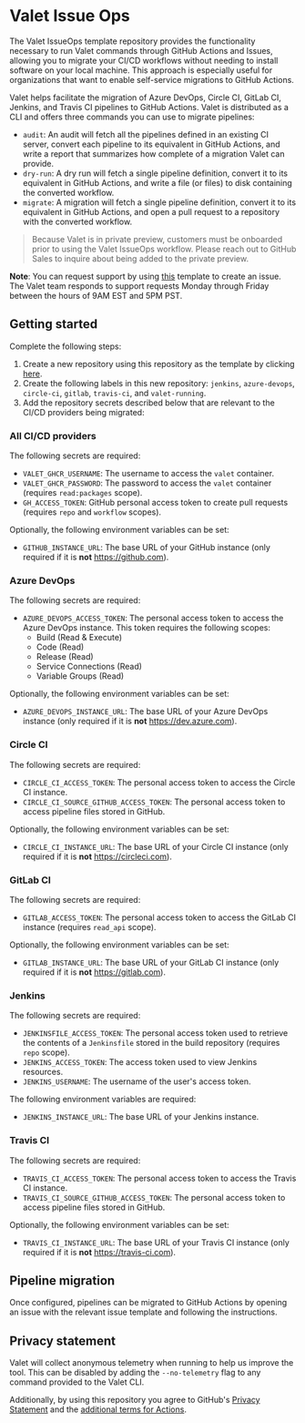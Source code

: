# Valet Issue Ops

The Valet IssueOps template repository provides the functionality necessary to run Valet commands through GitHub Actions and Issues, allowing you to migrate your CI/CD workflows without needing to install software on your local machine. This approach is especially useful for organizations that want to enable self-service migrations to GitHub Actions.

Valet helps facilitate the migration of Azure DevOps, Circle CI, GitLab CI, Jenkins, and Travis CI pipelines to GitHub Actions. Valet is distributed as a CLI and offers three commands you can use to migrate pipelines:

- `audit`: An audit will fetch all the pipelines defined in an existing CI server, convert each pipeline to its equivalent in GitHub Actions, and write a report that summarizes how complete of a migration Valet can provide.
- `dry-run`: A dry run will fetch a single pipeline definition, convert it to its equivalent in GitHub Actions, and write a file (or files) to disk containing the converted workflow.
- `migrate`: A migration will fetch a single pipeline definition, convert it to its equivalent in GitHub Actions, and open a pull request to a repository with the converted workflow.

> Because Valet is in private preview, customers must be onboarded prior to using the Valet IssueOps workflow. Please reach out to GitHub Sales to inquire about being added to the private preview.

**Note**: You can request support by using [this](https://github.com/valet-customers/issue-ops/issues/new?assignees=&labels=support&template=support.md&title=) template to create an issue. The Valet team responds to support requests Monday through Friday between the hours of 9AM EST and 5PM PST.

## Getting started

Complete the following steps:

1. Create a new repository using this repository as the template by clicking [here](https://github.com/valet-customers/issue-ops/generate). 
2. Create the following labels in this new repository: `jenkins`, `azure-devops`, `circle-ci`, `gitlab`, `travis-ci`, and `valet-running`.
3. Add the repository secrets described below that are relevant to the CI/CD providers being migrated:

### All CI/CD providers

The following secrets are required:

- `VALET_GHCR_USERNAME`: The username to access the `valet` container.
- `VALET_GHCR_PASSWORD`: The password to access the `valet` container (requires `read:packages` scope).
- `GH_ACCESS_TOKEN`: GitHub personal access token to create pull requests (requires `repo` and `workflow` scopes).

Optionally, the following environment variables can be set:

- `GITHUB_INSTANCE_URL`: The base URL of your GitHub instance (only required if it is **not** <https://github.com>).

### Azure DevOps

The following secrets are required:

- `AZURE_DEVOPS_ACCESS_TOKEN`: The personal access token to access the Azure DevOps instance. This token requires the following scopes:
  - Build (Read & Execute)
  - Code (Read)
  - Release (Read)
  - Service Connections (Read)
  - Variable Groups (Read)

Optionally, the following environment variables can be set:

- `AZURE_DEVOPS_INSTANCE_URL`: The base URL of your Azure DevOps instance (only required if it is **not** <https://dev.azure.com>).

### Circle CI

The following secrets are required:

- `CIRCLE_CI_ACCESS_TOKEN`: The personal access token to access the Circle CI instance.
- `CIRCLE_CI_SOURCE_GITHUB_ACCESS_TOKEN`: The personal access token to access pipeline files stored in GitHub.

Optionally, the following environment variables can be set:

- `CIRCLE_CI_INSTANCE_URL`: The base URL of your Circle CI instance (only required if it is **not** <https://circleci.com>).

### GitLab CI

The following secrets are required:

- `GITLAB_ACCESS_TOKEN`: The personal access token to access the GitLab CI instance (requires `read_api` scope).

Optionally, the following environment variables can be set:

- `GITLAB_INSTANCE_URL`: The base URL of your GitLab CI instance (only required if it is **not** <https://gitlab.com>).

### Jenkins

The following secrets are required:

- `JENKINSFILE_ACCESS_TOKEN`: The personal access token used to retrieve the contents of a `Jenkinsfile` stored in the build repository (requires `repo` scope).
- `JENKINS_ACCESS_TOKEN`: The access token used to view Jenkins resources.
- `JENKINS_USERNAME`: The username of the user's access token.

The following environment variables are required:

- `JENKINS_INSTANCE_URL`: The base URL of your Jenkins instance.

### Travis CI

The following secrets are required:

- `TRAVIS_CI_ACCESS_TOKEN`: The personal access token to access the Travis CI instance.
- `TRAVIS_CI_SOURCE_GITHUB_ACCESS_TOKEN`: The personal access token to access pipeline files stored in GitHub.

Optionally, the following environment variables can be set:

- `TRAVIS_CI_INSTANCE_URL`: The base URL of your Travis CI instance (only required if it is **not** <https://travis-ci.com>).

## Pipeline migration

Once configured, pipelines can be migrated to GitHub Actions by opening an issue with the relevant issue template and following the instructions.

## Privacy statement

Valet will collect anonymous telemetry when running to help us improve the tool. This can be disabled by adding the `--no-telemetry` flag to any command provided to the Valet CLI.

Additionally, by using this repository you agree to GitHub's [Privacy Statement](https://docs.github.com/en/site-policy/privacy-policies/github-privacy-statement#data-retention-and-deletion-of-data) and the [additional terms for Actions](https://docs.github.com/en/site-policy/github-terms/github-terms-for-additional-products-and-features#actions).
